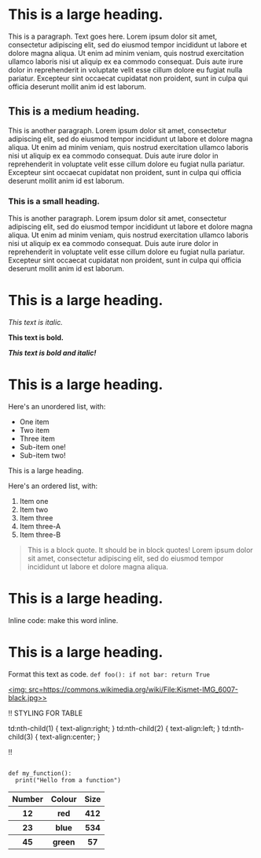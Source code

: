 <h1>This is a large heading.</h1> 
<p>This is a paragraph. Text goes here. Lorem ipsum dolor sit amet, consectetur adipiscing elit, sed do eiusmod tempor incididunt ut labore et dolore magna aliqua. Ut enim ad minim veniam, quis nostrud exercitation ullamco laboris nisi ut aliquip ex ea commodo consequat. Duis aute irure dolor in reprehenderit in voluptate velit esse cillum dolore eu fugiat nulla pariatur. Excepteur sint occaecat cupidatat non proident, sunt in culpa qui officia deserunt mollit anim id est laborum.</p>

<h2>This is a medium heading.</h2> 

<p>This is another paragraph. Lorem ipsum dolor sit amet, consectetur adipiscing elit, sed do eiusmod tempor incididunt ut labore et dolore magna aliqua. Ut enim ad minim veniam, quis nostrud exercitation ullamco laboris nisi ut aliquip ex ea commodo consequat. Duis aute irure dolor in reprehenderit in voluptate velit esse cillum dolore eu fugiat nulla pariatur. Excepteur sint occaecat cupidatat non proident, sunt in culpa qui officia deserunt mollit anim id est laborum.</p>

<h3>This is a small heading. </h3>

<p>This is another paragraph. Lorem ipsum dolor sit amet, consectetur adipiscing elit, sed do eiusmod tempor incididunt ut labore et dolore magna aliqua. Ut enim ad minim veniam, quis nostrud exercitation ullamco laboris nisi ut aliquip ex ea commodo consequat. Duis aute irure dolor in reprehenderit in voluptate velit esse cillum dolore eu fugiat nulla pariatur. Excepteur sint occaecat cupidatat non proident, sunt in culpa qui officia deserunt mollit anim id est laborum.</p>

<h1>This is a large heading. </h1>

<i>This text is italic. </i>

<b>This text is bold. </b>

<b><em>This text is bold and italic!</em></b>

<h1>This is a large heading.</h1> 


Here's an unordered list, with:
<ul>
<li>One item</li>
<li>Two item</li>
<li>Three item</li>
<li>Sub-item one!</li>
<li>Sub-item two!</li>
</ul>

This is a large heading. 

Here's an ordered list, with:
<ol>
<li>Item one</li>
<li>Item two</li>
<li>Item three</li>
<li>Item three-A</li>
<li>Item three-B</li>
</ol>

<blockquote>This is a block quote. It should be in block quotes! Lorem ipsum dolor sit amet, consectetur adipiscing elit, sed do eiusmod tempor incididunt ut labore et dolore magna aliqua.</blockquote>

<h1>This is a large heading. </h1>

Inline code: make this <span> word </span> inline. 

<h1>This is a large heading. </h1>

Format this text as code. 
<code>def foo():
        if not bar:
            return True
            </code>

<a href='https://commons.wikimedia.org/wiki/File:Kismet-IMG_6007-black.jpg'><img: src=https://commons.wikimedia.org/wiki/File:Kismet-IMG_6007-black.jpg>>


<table>
  <tr >
    <th>Number</th>
    <th>Colour</th>
    <th>Size</th>
  </tr>
  <tr>
    <th>12</th>
    <th>red</th>
    <th>412</th>
  </tr>
  <tr>
    <th>23</th>
    <th>blue</th>
    <th>534</th>
  </tr>
  <tr>
    <th>45</th>
    <th>green</th>
    <th>57</th>
  </tr>

!! STYLING FOR TABLE

td:nth-child(1) { text-align:right; }
td:nth-child(2) { text-align:left; }
td:nth-child(3) { text-align:center; }

!!

<code>
def my_function():
  print("Hello from a function")
</code>